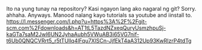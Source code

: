 Ito na yung tunay na repository? Kasi ngayon lang ako nagaral ng git? Sorry. ahhaha. Anyways. Manood nalang kayo tutorials sa youtube and iinstall to. https://l.messenger.com/l.php?u=https%3A%2F%2Fgit-scm.com%2Fdownloads&h=AT1tL5TazdNZxeqQuryUsmzhpuSj-kaGTa7saM2JwI6UN2JyhaAubh5VWuAB3i65VG7nif-t6Ub0QNQCVRrt5_r5tTUllq4lFqu7XlSCn-JjfEkT4aA312Up93KwRlzrP4tdTg
